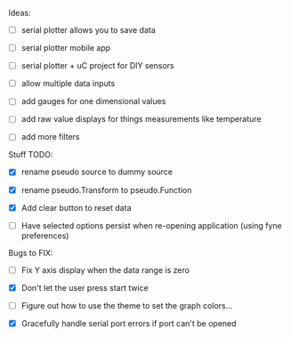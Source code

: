 

Ideas:
 - [ ] serial plotter allows you to save data
 - [ ] serial plotter mobile app
 - [ ] serial plotter + uC project for DIY sensors
 - [ ] allow multiple data inputs
 - [ ] add gauges for one dimensional values
 - [ ] add raw value displays for things measurements like temperature
 - [ ] add more filters


 Stuff TODO:
 - [x] rename pseudo source to dummy source
 - [x] rename pseudo.Transform to pseudo.Function
 - [x] Add clear button to reset data
 - [ ] Have selected options persist when re-opening application (using fyne preferences)


Bugs to FIX:
 - [ ] Fix Y axis display when the data range is zero
 - [x] Don't let the user press start twice
 - [ ] Figure out how to use the theme to set the graph colors...
 - [x] Gracefully handle serial port errors if port can't be opened

